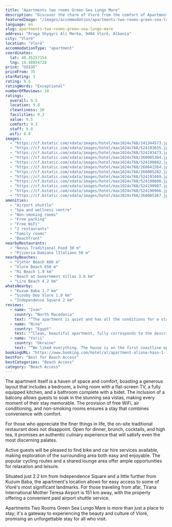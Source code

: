```yaml
---
title: "Apartments two rooms Green Sea Lungo Mare"
description: "Discover the charm of Vlorë from the comfort of Apartments Two Rooms Green Sea Lungo Mare, a prime beachfront property that stands out for its breathtaking sea views and proximity to the city's most beautiful beaches."
featuredImage: "/images/accommodation/apartments-two-rooms-green-sea-lungo-mare-241344573.jpg"
language: en
slug: apartments-two-rooms-green-sea-lungo-mare
address: "Rruga Shyqyri Ali Merka, 9404 Vlorë, Albania"
city: "Vlorë"
location: "Vlorë"
accommodationType: "apartment"
coordinates:
  lat: 40.45257154
  lng: 19.48854728
price: "US$35"
priceFrom: 35
starRating: 3
rating: 9.5
ratingWords: "Exceptional"
numberOfReviews: 10
ratings:
  overall: 9.5
  location: 9.8
  cleanliness: 10
  facilities: 9.3
  value: 9.5
  comfort: 9.3
  staff: 9.8
  wifi: 8.8
images:
  - "https://cf.bstatic.com/xdata/images/hotel/max1024x768/241344573.jpg?k=7019397795af53758266ebfc914c8a92a506920729ff22c7bdaae5454a7737b2&o=&hp=1"
  - "https://cf.bstatic.com/xdata/images/hotel/max1024x768/524193035.jpg?k=d9d7dd7976e742b9b90825e638ae5303d5876f65ea0feeb2b469f226702a32a8&o=&hp=1"
  - "https://cf.bstatic.com/xdata/images/hotel/max1024x768/524193473.jpg?k=ab5714633661632dae48dccce962a4db73f0b313e4bf7fa2bcfc1feaaf5aa34a&o=&hp=1"
  - "https://cf.bstatic.com/xdata/images/hotel/max1024x768/260085384.jpg?k=9f3fdbc165253dc43a742f8c238cecd37bb291c3590534beac7e5266fd46ee98&o=&hp=1"
  - "https://cf.bstatic.com/xdata/images/hotel/max1024x768/524190882.jpg?k=fd66e92c0df37fa20a8b2c5c8fad645fcaf3eb876a03071374fab17721a8aa72&o=&hp=1"
  - "https://cf.bstatic.com/xdata/images/hotel/max1024x768/260641564.jpg?k=eeaae07442cf75b30512066ba9dacfb8152aca72dcbea271c2e29c80205380a0&o=&hp=1"
  - "https://cf.bstatic.com/xdata/images/hotel/max1024x768/260085282.jpg?k=7528e4a0f8cc80ebfa3a6b7ff2c61d814a92a25e4a3e076f86fd62219c2dd691&o=&hp=1"
  - "https://cf.bstatic.com/xdata/images/hotel/max1024x768/524193469.jpg?k=934a828619257547bbcb88100599159294ff628a0b34215c5570968906ee9898&o=&hp=1"
  - "https://cf.bstatic.com/xdata/images/hotel/max1024x768/524190880.jpg?k=e387fd829c8a3c889aac9e2ba42d55381a0c43ac01bcc8ad726f1ba464b89b4e&o=&hp=1"
  - "https://cf.bstatic.com/xdata/images/hotel/max1024x768/524190907.jpg?k=fb570dfd4c4eb66c318b87fec9a50a7e8e0d01ff4e878e8bc8507b5d9d5cc9b0&o=&hp=1"
  - "https://cf.bstatic.com/xdata/images/hotel/max1024x768/524190966.jpg?k=fdf61bbab13246b83b88b65fb71e45e7a0d862b797381dc0968565f29029b317&o=&hp=1"
  - "https://cf.bstatic.com/xdata/images/hotel/max1024x768/260085367.jpg?k=f7a31474c1910b80b25172224e8d26fa97ab0abca37b3329516ebed3b4b6b81f&o=&hp=1"
amenities:
  - "Airport shuttle"
  - "Spa and wellness centre"
  - "Non-smoking rooms"
  - "Free parking"
  - "Free WiFi"
  - "2 restaurants"
  - "Family rooms"
  - "Beachfront"
nearbyRestaurants:
  - "Novus Traditional Food 30 m"
  - "Pizzeria Damiano lItaliano 50 m"
nearbyBeaches:
  - "Vjetër Beach 600 m"
  - "Vlore Beach 650 m"
  - "Ri Beach 1.9 km"
  - "Beach at Government Villas 3.6 km"
  - "Liro Beach 4.2 km"
whatsNearby:
  - "Kuzum Baba 1.7 km"
  - "Scooby Doo Vlore 1.9 km"
  - "Independence Square 2 km"
reviews:
  - name: "Ivan"
    country: "North Macedonia"
    text: "“The apartment is quiet and has all the conditions for a stay. The location is excellent. The owners are friendly and immediately available.”"
  - name: "Nina"
    country: "Egypt"
    text: "“Clean, beautiful apartment, fully corresponds to the description. In hot weather, after a trip, cold water was waiting for us in the refrigerator. Such a small thing, but how nice!) The Russian-speaking manager is always in touch, will guide you...”"
  - name: "Yurii"
    country: "Ukraine"
    text: "“We liked everything. The house is on the first coastline opposite the embankment. The apartments are new and fully correspond to the description. There is everything you need for a comfortable stay, the kitchen is well equipped. The building has...”"
bookingURL: "https://www.booking.com/hotel/al/apartment-aliona-haso-1-1.en-gb.html?aid=8035640"
bestFor: "Best for Beach Access"
bestCategories: "Beach Access"
category: "Beach Access"
---
```


The apartment itself is a haven of space and comfort, boasting a generous layout that includes a bedroom, a living room with a flat-screen TV, a fully equipped kitchen, and a bathroom complete with a bidet. The inclusion of a balcony allows guests to soak in the stunning sea vistas, making every moment of their stay memorable. The provision of free WiFi, air conditioning, and non-smoking rooms ensures a stay that combines convenience with comfort.

For those who appreciate the finer things in life, the on-site traditional restaurant does not disappoint. Open for dinner, brunch, cocktails, and high tea, it promises an authentic culinary experience that will satisfy even the most discerning palates.

Active guests will be pleased to find bike and car hire services available, making exploration of the surrounding area both easy and enjoyable. The popular cycling routes and a shared lounge area offer ample opportunities for relaxation and leisure.

Situated just 2.2 km from Independence Square and a little further from Kuzum Baba, the apartment's location allows for easy access to some of Vlorë's most significant landmarks. For those traveling from afar, Tirana International Mother Teresa Airport is 151 km away, with the property offering a convenient paid airport shuttle service.

Apartments Two Rooms Green Sea Lungo Mare is more than just a place to stay; it's a gateway to experiencing the beauty and culture of Vlorë, promising an unforgettable stay for all who visit.